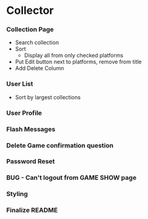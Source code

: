 # Collector


### Collection Page
* Search collection
* Sort
 	* Display all from only checked platforms
* Put Edit button next to platforms, remove <a> from title
* Add Delete Column

### User List
* Sort by largest collections

### User Profile

### Flash Messages

### Delete Game confirmation question

### Password Reset

### BUG - Can't logout from GAME SHOW page

### Styling

### Finalize README